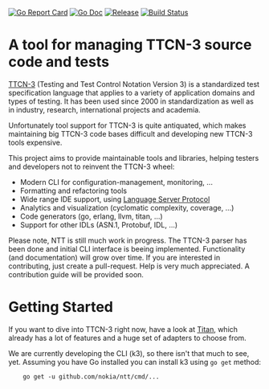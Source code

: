 [![Go Report Card](https://goreportcard.com/badge/github.com/nokia/ntt?style=flat-square)](https://goreportcard.com/report/github.com/nokia/ntt)
[![Go Doc](https://img.shields.io/badge/godoc-reference-blue.svg?style=flat-square)](http://godoc.org/github.com/nokia/ntt/)
[![Release](https://img.shields.io/github/release/golang-standards/project-layout.svg?style=flat-square)](https://github.com/nokia/ntt/releases/latest)
[![Build Status](https://travis-ci.com/nokia/ntt.svg?branch=master)](https://travis-ci.com/nokia/ntt)

# A tool for managing TTCN-3 source code and tests

[TTCN-3](http://www.ttcn-3.org/) (Testing and Test Control Notation Version 3)
is a standardized test specification language that applies to a variety of
application domains and types of testing. It has been used since 2000 in
standardization as well as in industry, research, international projects and
academia.

Unfortunately tool support for TTCN-3 is quite antiquated, which makes
maintaining big TTCN-3 code bases difficult and developing new TTCN-3 tools
expensive.

This project aims to provide maintainable tools and libraries, helping testers
and developers not to reinvent the TTCN-3 wheel:

  * Modern CLI for configuration-management, monitoring, ...
  * Formatting and refactoring tools
  * Wide range IDE support, using [Language Server Protocol](https://microsoft.github.io/language-server-protocol/)
  * Analytics and visualization (cyclomatic complexity, coverage, ...)
  * Code generators (go, erlang, llvm, titan, ...)
  * Support for other IDLs (ASN.1, Protobuf, IDL, ...)

Please note, NTT is still much work in progress. The TTCN-3 parser has been done
and initial CLI interface is beeing implemented. Functionality (and
documentation) will grow over time. If you are interested in contributing, just
create a pull-request. Help is very much appreciated. A contribution guide will
be provided soon.


# Getting Started

If you want to dive into TTCN-3 right now, have a look at [Titan](https://github.com/eclipse/titan.core/),
which already has a lot of features and a huge set of adapters to choose from.

We are currently developing the CLI (k3), so there isn't that much to see, yet.
Assuming you have Go installed you can install k3 using `go get` method:

        go get -u github.com/nokia/ntt/cmd/...


